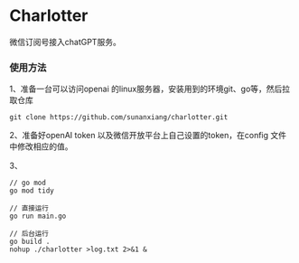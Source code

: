 # Charlotter

微信订阅号接入chatGPT服务。

### 使用方法

1、准备一台可以访问openai 的linux服务器，安装用到的环境git、go等，然后拉取仓库
```shell
git clone https://github.com/sunanxiang/charlotter.git
```

2、准备好openAI token 以及微信开放平台上自己设置的token，在config 文件中修改相应的值。

3、
```shell
// go mod 
go mod tidy

// 直接运行
go run main.go

// 后台运行
go build .
nohup ./charlotter >log.txt 2>&1 &

```
